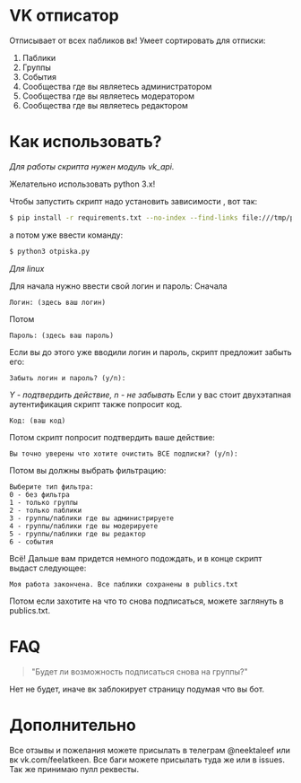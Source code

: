 # VK отписатор
Отписывает от всех пабликов вк!
Умеет сортировать для отписки:
1. Паблики
2. Группы
3. События
4. Сообщества где вы являетесь администратором
5. Сообщества где вы являетесь модератором
6. Сообщества где вы являетесь редактором
# Как использовать?
*Для работы скрипта нужен модуль vk_api.*

Желательно использовать python 3.x!

Чтобы запустить скрипт надо установить зависимости , вот так:
```sh
$ pip install -r requirements.txt --no-index --find-links file:///tmp/packages
```
а потом уже ввести команду:
```sh
$ python3 otpiska.py
```
*Для linux*

Для начала нужно ввести свой логин и пароль:
Сначала
```
Логин: (здесь ваш логин)
```
Потом
```
Пароль: (здесь ваш пароль)
```
Если вы до этого уже вводили логин и пароль, скрипт предложит забыть его:
```
Забыть логин и пароль? (y/n):
```
*Y - подтвердить действие, n - не забывать*
Если у вас стоит двухэтапная аутентификация скрипт также попросит код.
```
Код: (ваш код)
```
Потом скрипт попросит подтвердить ваше действие:
```
Вы точно уверены что хотите очистить ВСЕ подписки? (y/n): 
```
Потом вы должны выбрать фильтрацию:
```
Выберите тип фильтра:
0 - без фильтра
1 - только группы
2 - только паблики
3 - группы/паблики где вы администрируете
4 - группы/паблики где вы модерируете
5 - группы/паблики где вы редактор
6 - события

```
Всё! Дальше вам придется немного подождать, и в конце скрипт выдаст следующее:
```
Моя работа закончена. Все паблики сохранены в publics.txt
```
Потом если захотите на что то снова подписаться, можете заглянуть в publics.txt.
# FAQ
> "Будет ли возможность подписаться снова на группы?"

Нет не будет, иначе вк заблокирует страницу подумая что вы бот.
# Дополнительно
Все отзывы и пожелания можете присылать в телеграм @neektaleef или вк vk.com/feelatkeen.
Все баги можете присылать туда же или в issues.
Так же принимаю пулл реквесты.

